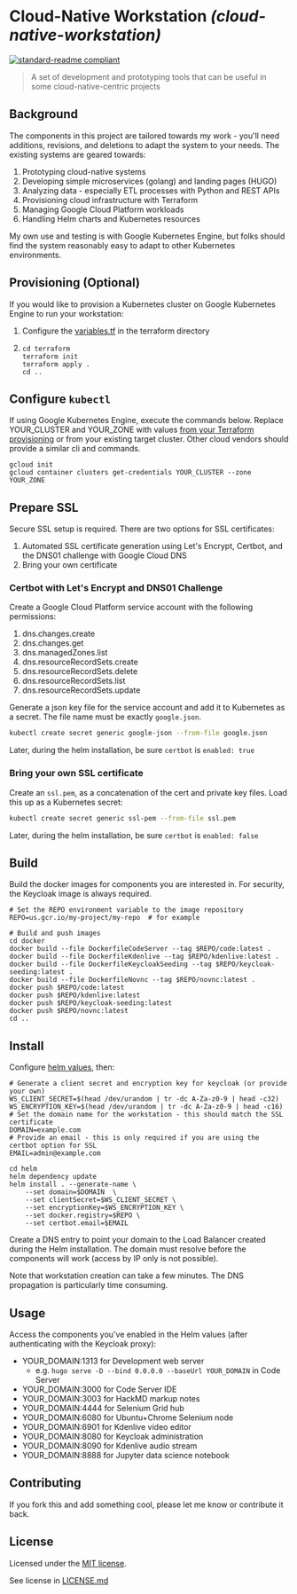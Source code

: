 # Cloud-Native Workstation _(cloud-native-workstation)_

[![standard-readme compliant](https://img.shields.io/badge/readme%20style-standard-brightgreen.svg?style=flat-square)](https://github.com/RichardLitt/standard-readme)

> A set of development and prototyping tools that can be useful in some cloud-native-centric projects

## Background

The components in this project are tailored towards my work - you'll need additions, revisions, and deletions to adapt the system to your needs.  The existing systems are geared towards:
1. Prototyping cloud-native systems
1. Developing simple microservices (golang) and landing pages (HUGO)
1. Analyzing data - especially ETL processes with Python and REST APIs
1. Provisioning cloud infrastructure with Terraform
1. Managing Google Cloud Platform workloads
1. Handling Helm charts and Kubernetes resources

My own use and testing is with Google Kubernetes Engine, but folks should find the system reasonably easy to adapt to other Kubernetes environments.

## Provisioning (Optional)

If you would like to provision a Kubernetes cluster on Google Kubernetes Engine to run your workstation:
1. Configure the [variables.tf](terraform/variables.tf) in the terraform directory
2.
    ```
    cd terraform
    terraform init
    terraform apply .
    cd ..
    ```

## Configure `kubectl`

If using Google Kubernetes Engine, execute the commands below.  Replace YOUR_CLUSTER and YOUR_ZONE with values [from your Terraform provisioning](terraform/variables.tf) or from your existing target cluster.  Other cloud vendors should provide a similar cli and commands.
```
gcloud init
gcloud container clusters get-credentials YOUR_CLUSTER --zone YOUR_ZONE
```

## Prepare SSL

Secure SSL setup is required.  There are two options for SSL certificates:
1. Automated SSL certificate generation using Let's Encrypt, Certbot, and the DNS01 challenge with Google Cloud DNS
1. Bring your own certificate

### Certbot with Let's Encrypt and DNS01 Challenge
Create a Google Cloud Platform service account with the following permissions:
1. dns.changes.create
1. dns.changes.get
1. dns.managedZones.list
1. dns.resourceRecordSets.create
1. dns.resourceRecordSets.delete
1. dns.resourceRecordSets.list
1. dns.resourceRecordSets.update

Generate a json key file for the service account and add it to Kubernetes as a secret.  The file name must be exactly `google.json`.
```bash
kubectl create secret generic google-json --from-file google.json
```
Later, during the helm installation, be sure `certbot` is `enabled: true`

### Bring your own SSL certificate

Create an `ssl.pem`, as a concatenation of the cert and private key files.  Load this up as a Kubernetes secret:
```bash
kubectl create secret generic ssl-pem --from-file ssl.pem
```
Later, during the helm installation, be sure `certbot` is `enabled: false`

## Build

Build the docker images for components you are interested in.  For security, the Keycloak image is always required.

```
# Set the REPO environment variable to the image repository
REPO=us.gcr.io/my-project/my-repo  # for example
```
```
# Build and push images
cd docker
docker build --file DockerfileCodeServer --tag $REPO/code:latest .
docker build --file DockerfileKdenlive --tag $REPO/kdenlive:latest .
docker build --file DockerfileKeycloakSeeding --tag $REPO/keycloak-seeding:latest .
docker build --file DockerfileNovnc --tag $REPO/novnc:latest .
docker push $REPO/code:latest
docker push $REPO/kdenlive:latest
docker push $REPO/keycloak-seeding:latest
docker push $REPO/novnc:latest
cd ..
```

## Install
Configure [helm values](helm/values.yaml), then:
```
# Generate a client secret and encryption key for keycloak (or provide your own)
WS_CLIENT_SECRET=$(head /dev/urandom | tr -dc A-Za-z0-9 | head -c32)
WS_ENCRYPTION_KEY=$(head /dev/urandom | tr -dc A-Za-z0-9 | head -c16)
# Set the domain name for the workstation - this should match the SSL certificate
DOMAIN=example.com
# Provide an email - this is only required if you are using the certbot option for SSL
EMAIL=admin@example.com
```
```
cd helm
helm dependency update
helm install . --generate-name \
    --set domain=$DOMAIN  \
    --set clientSecret=$WS_CLIENT_SECRET \
    --set encryptionKey=$WS_ENCRYPTION_KEY \
    --set docker.registry=$REPO \
    --set certbot.email=$EMAIL
```
Create a DNS entry to point your domain to the Load Balancer created during the Helm installation.  The domain must resolve before the components will work (access by IP only is not possible).

Note that workstation creation can take a few minutes.  The DNS propagation is particularly time consuming.

## Usage

Access the components you've enabled in the Helm values (after authenticating with the Keycloak proxy):

* YOUR_DOMAIN:1313 for Development web server
    * e.g. `hugo serve -D --bind 0.0.0.0 --baseUrl YOUR_DOMAIN` in Code Server
* YOUR_DOMAIN:3000 for Code Server IDE
* YOUR_DOMAIN:3003 for HackMD markup notes
* YOUR_DOMAIN:4444 for Selenium Grid hub
* YOUR_DOMAIN:6080 for Ubuntu+Chrome Selenium node
* YOUR_DOMAIN:6901 for Kdenlive video editor
* YOUR_DOMAIN:8080 for Keycloak administration
* YOUR_DOMAIN:8090 for Kdenlive audio stream
* YOUR_DOMAIN:8888 for Jupyter data science notebook

## Contributing

If you fork this and add something cool, please let me know or contribute it back.

## License

Licensed under the [MIT license](https://opensource.org/licenses/MIT).

See license in [LICENSE.md](LICENSE.md)